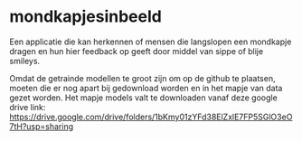 # mondkapjesinbeeld
Een applicatie die kan herkennen of mensen die langslopen een mondkapje dragen en hun hier feedback op geeft door middel van sippe of blije smileys.

Omdat de getrainde modellen te groot zijn om op de github te plaatsen, moeten die er nog apart bij gedownload worden en in het mapje van data gezet worden. Het mapje models valt te downloaden vanaf deze google drive link: https://drive.google.com/drive/folders/1bKmy01zYFd38ElZxlE7FP5SGlO3eO7tH?usp=sharing 
